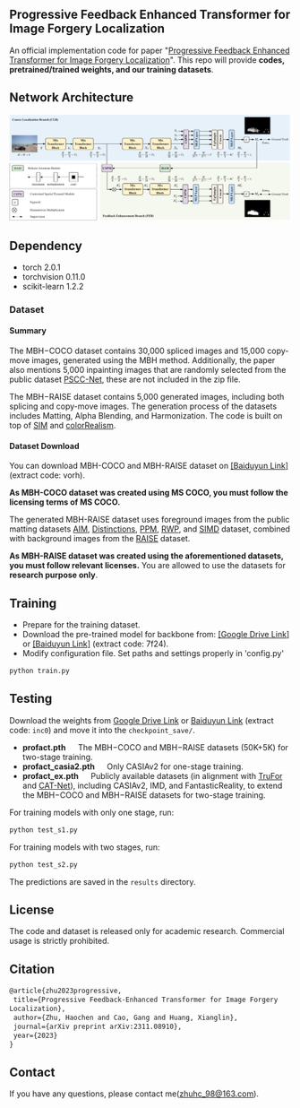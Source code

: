 ## Progressive Feedback Enhanced Transformer for Image Forgery Localization  
An official implementation code for paper "[Progressive Feedback Enhanced Transformer for Image Forgery Localization](https://arxiv.org/abs/2311.08910)".
This repo will provide <B>codes, pretrained/trained weights, and our training datasets</B>. 

## Network Architecture
<center> <img src="fig/Network Architecture.png" alt="architecture"/> </center>

## Dependency
- torch 2.0.1
- torchvision 0.11.0
- scikit-learn 1.2.2

### Dataset
#### Summary 
The MBH−COCO dataset contains 30,000 spliced images and 15,000 copy-move images, generated using the MBH method. 
Additionally, the paper also mentions 5,000 inpainting images that are randomly selected from the public dataset [PSCC-Net](https://github.com/proteus1991/PSCC-Net), these are not included in the zip file.

The MBH−RAISE dataset contains 5,000 generated images, including both splicing and copy-move images.
The generation process of the datasets includes Matting, Alpha Blending, and Harmonization. The code is built on top of [SIM](https://github.com/nowsyn/SIM) and [colorRealism](https://github.com/jflalonde/colorRealism).

#### Dataset Download
You can download MBH-COCO and MBH-RAISE dataset on
[[Baiduyun Link]](https://pan.baidu.com/s/1L8E6695h47pzJ_yubLAJ2A) (extract code: vorh).

**As MBH-COCO dataset was created using MS COCO, you must follow the licensing terms of MS COCO.**

The generated MBH-RAISE dataset uses foreground images from the public matting datasets [AIM](https://github.com/JizhiziLi/AIM), [Distinctions](https://github.com/yuhaoliu7456/CVPR2020-HAttMatting), [PPM](https://github.com/Chinees-zhang/MODNet), [RWP](https://github.com/yucornetto/MGMatting), and [SIMD](https://github.com/nowsyn/SIM) dataset, combined with background images from the [RAISE](http://loki.disi.unitn.it/RAISE/) dataset.

**As MBH-RAISE dataset was created using the aforementioned datasets, you must follow relevant licenses.**
You are allowed to use the datasets for <B>research purpose only</B>.

## Training
- Prepare for the training dataset.
- Download the pre-trained model for backbone from: [[Google Drive Link]](https://drive.google.com/drive/folders/10NGg9hMN8AgUpcOpfAetTR37CFPAHGmT?usp=sharing) or [[Baiduyun Link]](https://pan.baidu.com/s/1FrNBKIX_tGzzQpDG83SBYQ) (extract code: 7f24).
- Modify configuration file. Set paths and settings properly in 'config.py'

```bash
python train.py 
```

## Testing
Download the weights from [Google Drive Link](https://drive.google.com/drive/folders/1aS0s7D3SweV9bGDepHgGXjgGHrfBtSg_?usp=sharing) or [Baiduyun Link](https://pan.baidu.com/s/15p-IX9yz82rm96k3BnefTQ) (extract code: `inc0`) and move it into the `checkpoint_save/`.

- **profact.pth** &emsp; The MBH−COCO and  MBH−RAISE datasets (50K+5K) for two-stage training.
- **profact_casia2.pth** &emsp;  Only CASIAv2 for one-stage training.
- **profact_ex.pth** &emsp; Publicly available datasets (in alignment with [TruFor](https://github.com/grip-unina/TruFor) and [CAT-Net](https://github.com/mjkwon2021/CAT-Net)), including CASIAv2, IMD, and FantasticReality, to extend the MBH−COCO and  MBH−RAISE datasets for two-stage training.

For training models with only one stage, run:
```bash
python test_s1.py
```

For training models with two stages, run:
```bash
python test_s2.py
```
The predictions are saved in the `results` directory.


## License 
The code and dataset is released only for academic research. 
Commercial usage is strictly prohibited.

## Citation
 ```
@article{zhu2023progressive,
  title={Progressive Feedback-Enhanced Transformer for Image Forgery Localization},
  author={Zhu, Haochen and Cao, Gang and Huang, Xianglin},
  journal={arXiv preprint arXiv:2311.08910},
  year={2023}
}
```

## Contact
If you have any questions, please contact me(zhuhc_98@163.com).
